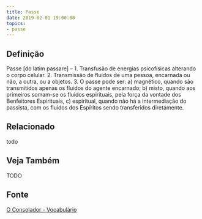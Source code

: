 ```yaml
---
title: Passe
date: 2019-02-01 19:00:00
topics:
- passe
---
```


## Definição
Passe [do latim passare] – 1. Transfusão de energias psicofísicas alterando o
corpo celular. 2. Transmissão de fluidos de uma pessoa, encarnada ou não, a
outra, ou a objetos. 3. O passe pode ser: a) magnético, quando são transmitidos
apenas os fluidos do agente encarnado; b) misto, quando aos primeiros somam-se
os fluidos espirituais, pela força da vontade dos Benfeitores Espirituais, c)
espiritual, quando não há a intermediação do passista, com os fluidos dos
Espíritos sendo transferidos diretamente.


## Relacionado
todo

## Veja Também
TODO

## Fonte
[O Consolador - Vocabulário](http://www.oconsolador.com.br/linkfixo/vocabulario/principal.html)

